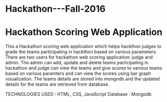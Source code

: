 # Hackathon---Fall-2016

# Hackathon Scoring Web Application

This a Hackathon scoring web application which helps hackthon judges to grade the teams participating in hackthon based on various parameters. There are two users for hackathon web scoring application: judge and admin. The admin can add, update and delete teams participating in hackathon and judge can view the teams and give scores to various teams based on various paramters and can view the scores using bar graph visualization. The teams details are stored into mongodb and the updated details for the teams are retrieved from database.


TECHNOLOGIES USED : HTML, CSS, JavaScript
Database : Mongodb
